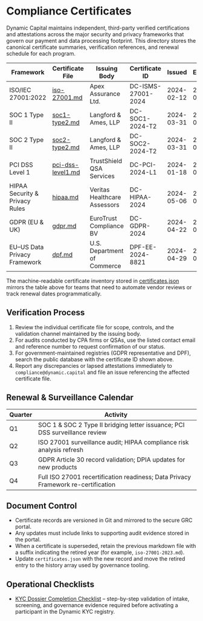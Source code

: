 # Compliance Certificates

Dynamic Capital maintains independent, third-party verified certifications and
attestations across the major security and privacy frameworks that govern our
payment and data processing footprint. This directory stores the canonical
certificate summaries, verification references, and renewal schedule for each
program.

| Framework                      | Certificate File                       | Issuing Body                 | Certificate ID     | Issued     | Expires    |
| ------------------------------ | -------------------------------------- | ---------------------------- | ------------------ | ---------- | ---------- |
| ISO/IEC 27001:2022             | [iso-27001.md](iso-27001.md)           | Apex Assurance Ltd.          | DC-ISMS-27001-2024 | 2024-02-12 | 2027-02-11 |
| SOC 1 Type II                  | [soc1-type2.md](soc1-type2.md)         | Langford & Ames, LLP         | DC-SOC1-2024-T2    | 2024-03-31 | 2025-03-30 |
| SOC 2 Type II                  | [soc2-type2.md](soc2-type2.md)         | Langford & Ames, LLP         | DC-SOC2-2024-T2    | 2024-03-31 | 2025-03-30 |
| PCI DSS Level 1                | [pci-dss-level1.md](pci-dss-level1.md) | TrustShield QSA Services     | DC-PCI-2024-L1     | 2024-01-18 | 2025-01-17 |
| HIPAA Security & Privacy Rules | [hipaa.md](hipaa.md)                   | Veritas Healthcare Assessors | DC-HIPAA-2024      | 2024-05-06 | 2026-05-05 |
| GDPR (EU & UK)                 | [gdpr.md](gdpr.md)                     | EuroTrust Compliance BV      | DC-GDPR-2024       | 2024-04-22 | 2025-04-21 |
| EU–US Data Privacy Framework   | [dpf.md](dpf.md)                       | U.S. Department of Commerce  | DPF-EE-2024-8821   | 2024-04-29 | 2025-04-28 |

The machine-readable certificate inventory stored in
[certificates.json](certificates.json) mirrors the table above for teams that
need to automate vendor reviews or track renewal dates programmatically.

## Verification Process

1. Review the individual certificate file for scope, controls, and the
   validation channel maintained by the issuing body.
2. For audits conducted by CPA firms or QSAs, use the listed contact email and
   reference number to request confirmation of our status.
3. For government-maintained registries (GDPR representative and DPF), search
   the public database with the certificate ID shown above.
4. Report any discrepancies or lapsed attestations immediately to
   `compliance@dynamic.capital` and file an issue referencing the affected
   certificate file.

## Renewal & Surveillance Calendar

| Quarter | Activity                                                                          |
| ------- | --------------------------------------------------------------------------------- |
| Q1      | SOC 1 & SOC 2 Type II bridging letter issuance; PCI DSS surveillance review       |
| Q2      | ISO 27001 surveillance audit; HIPAA compliance risk analysis refresh              |
| Q3      | GDPR Article 30 record validation; DPIA updates for new products                  |
| Q4      | Full ISO 27001 recertification readiness; Data Privacy Framework re-certification |

## Document Control

- Certificate records are versioned in Git and mirrored to the secure GRC
  portal.
- Any updates must include links to supporting audit evidence stored in the
  portal.
- When a certificate is superseded, retain the previous markdown file with a
  suffix indicating the retired year (for example, `iso-27001-2023.md`).
- Update `certificates.json` with the new record and move the retired entry to
  the history array used by governance tooling.

## Operational Checklists

- [KYC Dossier Completion Checklist](kyc-dossier-checklist.md) – step-by-step
  validation of intake, screening, and governance evidence required before
  activating a participant in the Dynamic KYC registry.
